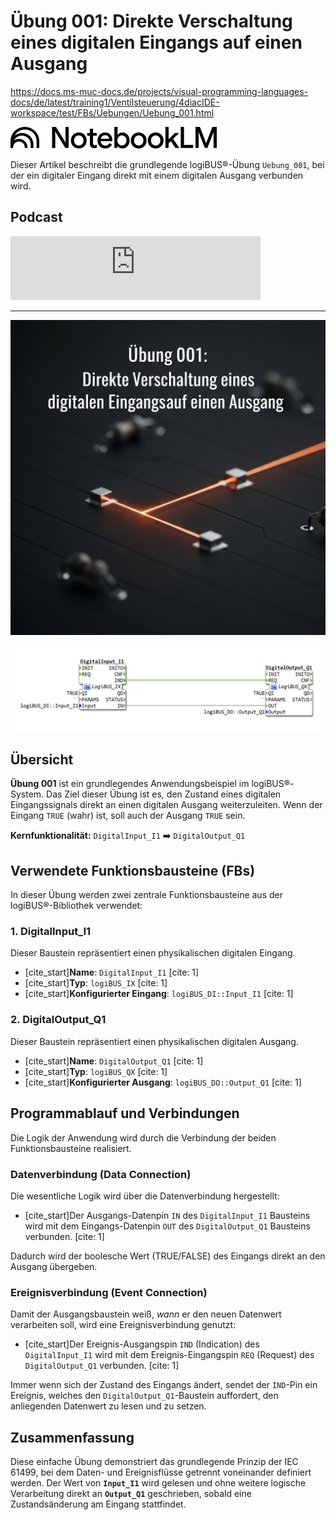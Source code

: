# Übung 001: Direkte Verschaltung eines digitalen Eingangs auf einen Ausgang

<https://docs.ms-muc-docs.de/projects/visual-programming-languages-docs/de/latest/training1/Ventilsteuerung/4diacIDE-workspace/test/FBs/Uebungen/Uebung_001.html>

[![NotebookLM](media/NotebookLM_logo.png)](https://notebooklm.google.com/notebook/a6872e59-1dfc-4132-a118-aff1bc7bc944)

Dieser Artikel beschreibt die grundlegende logiBUS®-Übung `Uebung_001`, bei der ein digitaler Eingang direkt mit einem digitalen Ausgang verbunden wird.

## Podcast
<iframe src="https://creators.spotify.com/pod/profile/logibus/embed/episodes/LogiBUS--IEC-61499-Daten--und-Ereignisflsse-einfach-erklrt--Vom-Schalter-zur-intelligenten-Steuerung-e36vldb/a-ac3vadb" height="102px" width="400px" frameborder="0" scrolling="no"></iframe>

---


![](Uebung_001_Gemini.jpg)

![](Uebung_001.png)


## Übersicht

**Übung 001** ist ein grundlegendes Anwendungsbeispiel im logiBUS®-System. Das Ziel dieser Übung ist es, den Zustand eines digitalen Eingangssignals direkt an einen digitalen Ausgang weiterzuleiten. Wenn der Eingang `TRUE` (wahr) ist, soll auch der Ausgang `TRUE` sein.

**Kernfunktionalität:** `DigitalInput_I1` ➡️ `DigitalOutput_Q1`

## Verwendete Funktionsbausteine (FBs)

In dieser Übung werden zwei zentrale Funktionsbausteine aus der logiBUS®-Bibliothek verwendet:

### 1. DigitalInput_I1
Dieser Baustein repräsentiert einen physikalischen digitalen Eingang.
* [cite_start]**Name**: `DigitalInput_I1` [cite: 1]
* [cite_start]**Typ**: `logiBUS_IX` [cite: 1]
* [cite_start]**Konfigurierter Eingang**: `logiBUS_DI::Input_I1` [cite: 1]

### 2. DigitalOutput_Q1
Dieser Baustein repräsentiert einen physikalischen digitalen Ausgang.
* [cite_start]**Name**: `DigitalOutput_Q1` [cite: 1]
* [cite_start]**Typ**: `logiBUS_QX` [cite: 1]
* [cite_start]**Konfigurierter Ausgang**: `logiBUS_DO::Output_Q1` [cite: 1]

## Programmablauf und Verbindungen

Die Logik der Anwendung wird durch die Verbindung der beiden Funktionsbausteine realisiert.

### Datenverbindung (Data Connection)

Die wesentliche Logik wird über die Datenverbindung hergestellt:
* [cite_start]Der Ausgangs-Datenpin `IN` des `DigitalInput_I1` Bausteins wird mit dem Eingangs-Datenpin `OUT` des `DigitalOutput_Q1` Bausteins verbunden. [cite: 1]

Dadurch wird der boolesche Wert (TRUE/FALSE) des Eingangs direkt an den Ausgang übergeben.

### Ereignisverbindung (Event Connection)

Damit der Ausgangsbaustein weiß, *wann* er den neuen Datenwert verarbeiten soll, wird eine Ereignisverbindung genutzt:
* [cite_start]Der Ereignis-Ausgangspin `IND` (Indication) des `DigitalInput_I1` wird mit dem Ereignis-Eingangspin `REQ` (Request) des `DigitalOutput_Q1` verbunden. [cite: 1]

Immer wenn sich der Zustand des Eingangs ändert, sendet der `IND`-Pin ein Ereignis, welches den `DigitalOutput_Q1`-Baustein auffordert, den anliegenden Datenwert zu lesen und zu setzen.

## Zusammenfassung

Diese einfache Übung demonstriert das grundlegende Prinzip der IEC 61499, bei dem Daten- und Ereignisflüsse getrennt voneinander definiert werden. Der Wert von **`Input_I1`** wird gelesen und ohne weitere logische Verarbeitung direkt an **`Output_Q1`** geschrieben, sobald eine Zustandsänderung am Eingang stattfindet.

